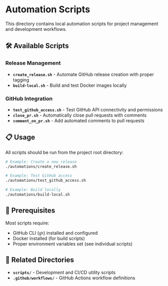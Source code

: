 # Automation Scripts

This directory contains local automation scripts for project management and development workflows.

## 🛠️ Available Scripts

### **Release Management**
- **`create_release.sh`** - Automate GitHub release creation with proper tagging
- **`build-local.sh`** - Build and test Docker images locally

### **GitHub Integration**
- **`test_github_access.sh`** - Test GitHub API connectivity and permissions
- **`close_pr.sh`** - Automatically close pull requests with comments
- **`comment_on_pr.sh`** - Add automated comments to pull requests

## 📋 Usage

All scripts should be run from the project root directory:

```bash
# Example: Create a new release
./automations/create_release.sh

# Example: Test GitHub access
./automations/test_github_access.sh

# Example: Build locally
./automations/build-local.sh
```

## 🔧 Prerequisites

Most scripts require:
- GitHub CLI (`gh`) installed and configured
- Docker installed (for build scripts)
- Proper environment variables set (see individual scripts)

## 📁 Related Directories

- **`scripts/`** - Development and CI/CD utility scripts
- **`.github/workflows/`** - GitHub Actions workflow definitions 